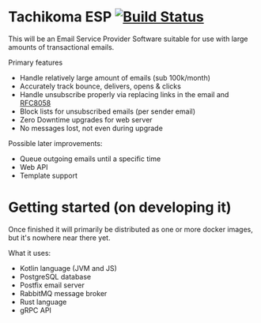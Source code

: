 Tachikoma ESP [![Build Status](https://travis-ci.org/SourceForgery/tachikoma.svg?branch=master)](https://travis-ci.org/SourceForgery/tachikoma)
=============

This will be an Email Service Provider Software suitable for use with large amounts of transactional emails.

Primary features
* Handle relatively large amount of emails (sub 100k/month)
* Accurately track bounce, delivers, opens & clicks
* Handle unsubscribe properly via replacing links in the email and [RFC8058](https://tools.ietf.org/html/rfc8058)
* Block lists for unsubscribed emails (per sender email)
* Zero Downtime upgrades for web server
* No messages lost, not even during upgrade


Possible later improvements:
* Queue outgoing emails until a specific time
* Web API 
* Template support


Getting started (on developing it)
==================================

Once finished it will primarily be distributed as one or more docker images, but it's nowhere
near there yet.

What it uses:
* Kotlin language (JVM and JS)
* PostgreSQL database
* Postfix email server
* RabbitMQ message broker
* Rust language
* gRPC API

